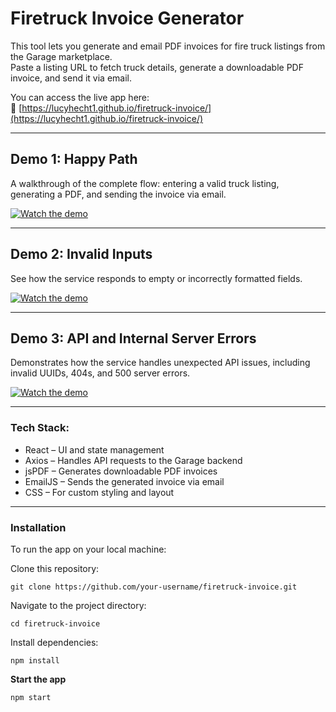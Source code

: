 # Firetruck Invoice Generator
This tool lets you generate and email PDF invoices for fire truck listings from the Garage marketplace.  
Paste a listing URL to fetch truck details, generate a downloadable PDF invoice, and send it via email.

You can access the live app here:  
🔗 [https://lucyhecht1.github.io/firetruck-invoice/](https://lucyhecht1.github.io/firetruck-invoice/)

---

## Demo 1: Happy Path
A walkthrough of the complete flow: entering a valid truck listing, generating a PDF, and sending the invoice via email.

[![Watch the demo](https://img.youtube.com/vi/RpF2NyW2OIw/hqdefault.jpg)](https://www.youtube.com/watch?v=RpF2NyW2OIw)

---

## Demo 2: Invalid Inputs
See how the service responds to empty or incorrectly formatted fields.

[![Watch the demo](https://img.youtube.com/vi/nkOQXCrr2gU/hqdefault.jpg)]([https://www.youtube.com/watch?v=RpF2NyW2OIw](https://youtu.be/nkOQXCrr2gU))

---

## Demo 3: API and Internal Server Errors
Demonstrates how the service handles unexpected API issues, including invalid UUIDs, 404s, and 500 server errors.

[![Watch the demo](https://img.youtube.com/vi/8c1GB9SKO4M/hqdefault.jpg)]([https://www.youtube.com/watch?v=RpF2NyW2OIw](https://www.youtube.com/watch?v=8c1GB9SKO4M))

---
### Tech  Stack:
- React – UI and state management
- Axios – Handles API requests to the Garage backend
- jsPDF – Generates downloadable PDF invoices
- EmailJS – Sends the generated invoice via email
- CSS – For custom styling and layout
---
### Installation
To run the app on your local machine:

Clone this repository:
```
git clone https://github.com/your-username/firetruck-invoice.git
```
Navigate to the project directory:
```
cd firetruck-invoice
```
Install dependencies:
```
npm install
```
**Start the app**
```
npm start
